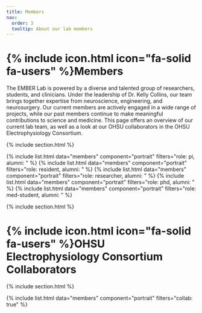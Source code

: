 ```yaml
---
title: Members
nav:
  order: 3
  tooltip: About our lab members
---
```


# {% include icon.html icon="fa-solid fa-users" %}Members

The EMBER Lab is powered by a diverse and talented group of researchers, students, and clinicians.
Under the leadership of Dr. Kelly Collins, our team brings together expertise from neuroscience, engineering, and neurosurgery.
Our current members are actively engaged in a wide range of projects, while our past members continue to make meaningful contributions to science and medicine.
This page offers an overview of our current lab team, as well as a look at our OHSU collaborators in the OHSU Electrophysiology Consortium.

{% include section.html %}

{% include list.html data="members" component="portrait" filters="role: pi, alumni: " %}
{% include list.html data="members" component="portrait" filters="role: resident, alumni: " %}
{% include list.html data="members" component="portrait" filters="role: researcher, alumni: " %}
{% include list.html data="members" component="portrait" filters="role: phd, alumni: " %}
{% include list.html data="members" component="portrait" filters="role: med-student, alumni: " %}

{% include section.html %}

# {% include icon.html icon="fa-solid fa-users" %}OHSU Electrophysiology Consortium Collaborators

{% include section.html %}

{% include list.html data="members" component="portrait" filters="collab: true" %}